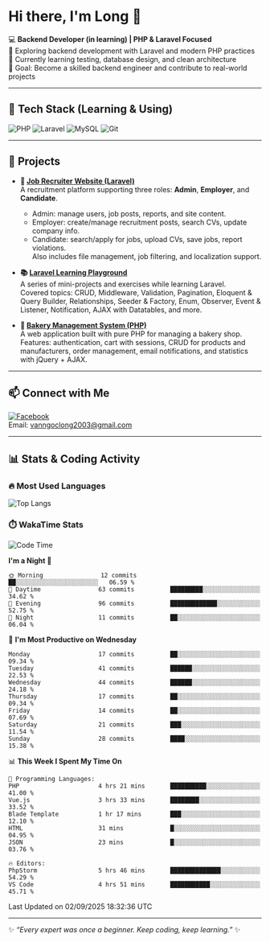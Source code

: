# Hi there, I'm Long 👋

💻 **Backend Developer (in learning) | PHP & Laravel Focused**  
🚀 Exploring backend development with Laravel and modern PHP practices  
🌱 Currently learning testing, database design, and clean architecture  
🎯 Goal: Become a skilled backend engineer and contribute to real-world projects  

---

## 🔧 Tech Stack (Learning & Using)
![PHP](https://img.shields.io/badge/PHP-777BB4?style=for-the-badge&logo=php&logoColor=white)
![Laravel](https://img.shields.io/badge/Laravel-FF2D20?style=for-the-badge&logo=laravel&logoColor=white)
![MySQL](https://img.shields.io/badge/MySQL-005C84?style=for-the-badge&logo=mysql&logoColor=white)
![Git](https://img.shields.io/badge/Git-F05032?style=for-the-badge&logo=git&logoColor=white)

---

## 🚀 Projects

- **💼 [Job Recruiter Website (Laravel)](https://github.com/ngoclong712/web_moi_gioi_viec_lam)**  
  A recruitment platform supporting three roles: **Admin**, **Employer**, and **Candidate**.  
  - Admin: manage users, job posts, reports, and site content.  
  - Employer: create/manage recruitment posts, search CVs, update company info.  
  - Candidate: search/apply for jobs, upload CVs, save jobs, report violations.  
  Also includes file management, job filtering, and localization support.

- **📚 [Laravel Learning Playground](https://github.com/ngoclong712/web_laravel)**  
  A series of mini-projects and exercises while learning Laravel.  
  Covered topics: CRUD, Middleware, Validation, Pagination, Eloquent & Query Builder, Relationships, Seeder & Factory, Enum, Observer, Event & Listener, Notification, AJAX with Datatables, and more.  

- **🍞 [Bakery Management System (PHP)](https://github.com/ngoclong712/Bakery_Management_System)**  
  A web application built with pure PHP for managing a bakery shop.  
  Features: authentication, cart with sessions, CRUD for products and manufacturers, order management, email notifications, and statistics with jQuery + AJAX.    

---

## 📫 Connect with Me
[![Facebook](https://img.shields.io/badge/Facebook-1877F2?style=for-the-badge&logo=facebook&logoColor=white)](https://facebook.com/vanngoclong712)    
Email: vanngoclong2003@gmail.com

---

## 📊 Stats & Coding Activity

### 🔥 Most Used Languages
![Top Langs](https://github-readme-stats.vercel.app/api/top-langs/?username=ngoclong712&layout=compact&theme=radical)

### ⏱️ WakaTime Stats
<!--START_SECTION:waka-->
![Code Time](http://img.shields.io/badge/Code%20Time-15%20hrs%2034%20mins-blue)

**I'm a Night 🦉** 

```text
🌞 Morning                12 commits          ██░░░░░░░░░░░░░░░░░░░░░░░   06.59 % 
🌆 Daytime                63 commits          █████████░░░░░░░░░░░░░░░░   34.62 % 
🌃 Evening                96 commits          █████████████░░░░░░░░░░░░   52.75 % 
🌙 Night                  11 commits          ██░░░░░░░░░░░░░░░░░░░░░░░   06.04 % 
```
📅 **I'm Most Productive on Wednesday** 

```text
Monday                   17 commits          ██░░░░░░░░░░░░░░░░░░░░░░░   09.34 % 
Tuesday                  41 commits          ██████░░░░░░░░░░░░░░░░░░░   22.53 % 
Wednesday                44 commits          ██████░░░░░░░░░░░░░░░░░░░   24.18 % 
Thursday                 17 commits          ██░░░░░░░░░░░░░░░░░░░░░░░   09.34 % 
Friday                   14 commits          ██░░░░░░░░░░░░░░░░░░░░░░░   07.69 % 
Saturday                 21 commits          ███░░░░░░░░░░░░░░░░░░░░░░   11.54 % 
Sunday                   28 commits          ████░░░░░░░░░░░░░░░░░░░░░   15.38 % 
```


📊 **This Week I Spent My Time On** 

```text
💬 Programming Languages: 
PHP                      4 hrs 21 mins       ██████████░░░░░░░░░░░░░░░   41.00 % 
Vue.js                   3 hrs 33 mins       ████████░░░░░░░░░░░░░░░░░   33.52 % 
Blade Template           1 hr 17 mins        ███░░░░░░░░░░░░░░░░░░░░░░   12.10 % 
HTML                     31 mins             █░░░░░░░░░░░░░░░░░░░░░░░░   04.95 % 
JSON                     23 mins             █░░░░░░░░░░░░░░░░░░░░░░░░   03.76 % 

🔥 Editors: 
PhpStorm                 5 hrs 46 mins       ██████████████░░░░░░░░░░░   54.29 % 
VS Code                  4 hrs 51 mins       ███████████░░░░░░░░░░░░░░   45.71 % 
```


 Last Updated on 02/09/2025 18:32:36 UTC
<!--END_SECTION:waka-->


---

✨ *“Every expert was once a beginner. Keep coding, keep learning.”* ✨
<!--
**ngoclong712/ngoclong712** is a ✨ _special_ ✨ repository because its `README.md` (this file) appears on your GitHub profile.

Here are some ideas to get you started:

![Long's GitHub stats](https://github-readme-stats.vercel.app/api?username=ngoclong712&show_icons=true&theme=radical)  
- 🔭 I’m currently working on ...
- 🌱 I’m currently learning ...
- 👯 I’m looking to collaborate on ...
- 🤔 I’m looking for help with ...
- 💬 Ask me about ...
- 📫 How to reach me: ...
- 😄 Pronouns: ...
- ⚡ Fun fact: ...
-->
